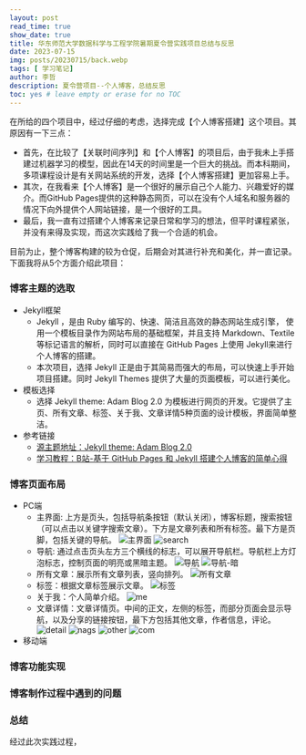 ```yaml
---
layout: post
read_time: true
show_date: true
title: 华东师范大学数据科学与工程学院暑期夏令营实践项目总结与反思
date: 2023-07-15
img: posts/20230715/back.webp
tags: [ 学习笔记]
author: 李哲
description: 夏令营项目--个人博客，总结反思
toc: yes # leave empty or erase for no TOC
---
```


在所给的四个项目中，经过仔细的考虑，选择完成【个人博客搭建】这个项目。其原因有一下三点：

- 首先，在比较了【关联时间序列】和【个人博客】的项目后，由于我未上手搭建过机器学习的模型，因此在14天的时间里是一个巨大的挑战。而本科期间，多项课程设计是有关网站系统的开发，选择【个人博客搭建】更加容易上手。
- 其次，在我看来【个人博客】是一个很好的展示自己个人能力、兴趣爱好的媒介。而GitHub Pages提供的这种静态网页，可以在没有个人域名和服务器的情况下向外提供个人网站链接，是一个很好的工具。
- 最后，我一直有过搭建个人博客来记录日常和学习的想法，但平时课程紧张，并没有来得及实现，而这次实践给了我一个合适的机会。

目前为止，整个博客构建的较为仓促，后期会对其进行补充和美化，并一直记录。下面我将从5个方面介绍此项目：

### 博客主题的选取

- Jekyll框架
    - Jekyll ，是由 Ruby 编写的、快速、简洁且高效的静态网站生成引擎， 使用一个模板目录作为网站布局的基础框架，并且支持 Markdown、Textile 等标记语言的解析，同时可以直接在 GitHub Pages 上使用 Jekyll来进行个人博客的搭建。
    - 本次项目，选择 Jekyll 正是由于其简易而强大的布局，可以快速上手开始项目搭建。同时 Jekyll Themes 提供了大量的页面模板，可以进行美化。
- 模板选择
    - 选择 Jekyll theme: Adam Blog 2.0 为模板进行网页的开发。它提供了主页、所有文章、标签、关于我、文章详情5种页面的设计模板，界面简单整洁。
- 参考链接
    - [源主题地址：Jekyll theme: Adam Blog 2.0](https://github.com/the-mvm/the-mvm.github.io)
    - [学习教程：B站-基于 GitHub Pages 和 Jekyll 搭建个人博客的简单心得](https://www.bilibili.com/video/BV14x411t7ZU/?spm_id_from=333.1007.top_right_bar_window_history.content.click&vd_source=d676acebe888563dfe01749d7eb1144f)

### 博客页面布局

- PC端
  - 主界面: 上方是页头，包括导航条按钮（默认关闭），博客标题，搜索按钮（可以点击以关键字搜索文章）。下方是文章列表和所有标签。最下方是页脚，包括关键的导航。
    ![主界面](./assets/img/posts/20230715/main.png)
    ![search](./assets/img/posts/20230715/search.png)
  - 导航: 通过点击页头左方三个横线的标志，可以展开导航栏。导航栏上方灯泡标志，控制页面的明亮或黑暗主题。
    ![导航](./assets/img/posts/20230715/nav.png) ![导航-暗](./assets/img/posts/20230715/nav-dark.png)
  - 所有文章：展示所有文章列表，竖向排列。
    ![所有文章](./assets/img/posts/20230715/all.png)
  - 标签：根据文章标签展示文章。
    ![标签](./assets/img/posts/20230715/tag.png)
  - 关于我：个人简单介绍。
    ![me](./assets/img/posts/20230715/me.png)
  - 文章详情：文章详情页。中间的正文，左侧的标签，而部分页面会显示导航，以及分享的链接按钮，最下方包括其他文章，作者信息，评论。
    ![detail](./assets/img/posts/20230715/detail.png)
    ![nags](./assets/img/posts/20230715/nags.png)
    ![other](./assets/img/posts/20230715/other.png)
    ![com](./assets/img/posts/20230715/com.png)
- 移动端

### 博客功能实现


### 博客制作过程中遇到的问题

### 总结

经过此次实践过程，
